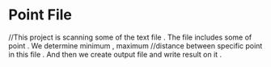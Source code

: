 # Point File
//This project is scanning some of the text file . The file includes some of point . We determine minimum , maximum 
//distance between specific point in this file . And then we create output file and write result on it .
